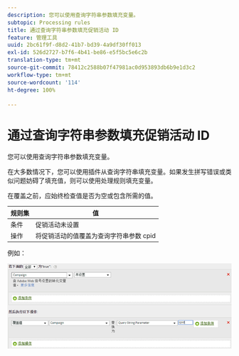 ```yaml
---
description: 您可以使用查询字符串参数填充变量。
subtopic: Processing rules
title: 通过查询字符串参数填充促销活动 ID
feature: 管理工具
uuid: 2bc61f9f-d8d2-41b7-bd39-4a9df30ff013
exl-id: 526d2727-b7f6-4b41-be86-e5f5bc5e6c2b
translation-type: tm+mt
source-git-commit: 78412c2588b07f47981ac0d953893db6b9e1d3c2
workflow-type: tm+mt
source-wordcount: '114'
ht-degree: 100%

---
```


# 通过查询字符串参数填充促销活动 ID

您可以使用查询字符串参数填充变量。

在大多数情况下，您可以使用插件从查询字符串填充变量。如果发生拼写错误或类似问题妨碍了填充值，则可以使用处理规则填充变量。

在覆盖之前，应始终检查值是否为空或包含所需的值。

| 规则集 | 值 |
|---|---|
| 条件 | 促销活动未设置 |
| 操作 | 将促销活动的值覆盖为查询字符串参数 cpid |

例如：

![](assets/set-campaign-conditionally.png)

